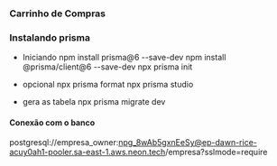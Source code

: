 ### Carrinho de Compras

### Instalando prisma

* Iniciando
npm install prisma@6 --save-dev
npm install @prisma/client@6 --save-dev
npx prisma init

* opcional
npx prisma format
npx prisma studio

* gera as tabela
npx prisma migrate dev


#### Conexão com o banco
postgresql://empresa_owner:npg_8wAb5gxnEeSy@ep-dawn-rice-acuy0ah1-pooler.sa-east-1.aws.neon.tech/empresa?sslmode=require
